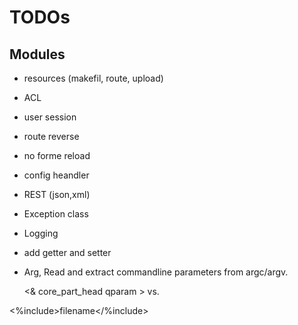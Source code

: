 # TODOs

## Modules

* resources (makefil, route, upload)
* ACL
* user session
* route reverse
* no forme reload
* config heandler
* REST (json,xml)
* Exception class
* Logging
* add getter and setter
* Arg, Read and extract commandline parameters from argc/argv.



    <& core_part_head qparam >
vs.

<%include>filename</%include>
